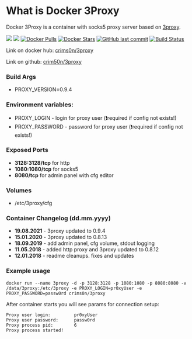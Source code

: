 # What is Docker 3Proxy
Docker 3Proxy is a container with socks5 proxy server based on [3proxy](http://www.3proxy.ru/).

[![](https://images.microbadger.com/badges/version/crims0n/3proxy.svg)](https://microbadger.com/images/crims0n/3proxy) [![](https://images.microbadger.com/badges/image/crims0n/3proxy.svg)](https://microbadger.com/images/crims0n/3proxy) [![Docker Pulls](https://img.shields.io/docker/pulls/crims0n/3proxy.svg)](https://hub.docker.com/r/crims0n/3proxy/) [![Docker Stars](https://img.shields.io/docker/stars/crims0n/3proxy.svg)](https://hub.docker.com/r/crims0n/3proxy/) [![GitHub last commit](https://img.shields.io/github/last-commit/crim50n/3proxy.svg)](https://github.com/crim50n/3proxy) [![Build Status](https://travis-ci.org/crim50n/3proxy.svg?branch=master)](https://travis-ci.org/crim50n/3proxy)
  
Link on docker hub: [crims0n/3proxy](https://hub.docker.com/r/crims0n/3proxy/)

Link on github: [crim50n/3proxy](https://github.com/crim50n/3proxy)

### Build Args

 - PROXY_VERSION=0.9.4
 
 
### Environment variables:
 
 - PROXY_LOGIN - login for proxy user (:exclamation:required if config not exists!)
 - PROXY_PASSWORD - password for proxy user (:exclamation:required if config not exists!)

### Exposed Ports

 - **3128:3128/tcp** for http
 - **1080:1080/tcp** for socks5
 - **8080/tcp** for admin panel with cfg editor

### Volumes
 - /etc/3proxy/cfg

### Container Changelog (dd.mm.yyyy)

- **19.08.2021** - 3proxy updated to 0.9.4
- **15.01.2020** - 3proxy updated to 0.8.13
- **18.09.2019** - add admin panel, cfg volume, stdout logging
- **11.05.2018** - added http proxy and 3proxy updated to 0.8.12
- **12.01.2018** - readme cleanups. fixes and updates

### Example usage

```
docker run --name 3proxy -d -p 3128:3128 -p 1080:1080 -p 8080:8080 -v /data/3proxy:/etc/3proxy -e PROXY_LOGIN=pr0xyUser -e PROXY_PASSWORD=passw0rd crims0n/3proxy
```

After container starts you will see params for connection setup:

```
Proxy user login:         pr0xyUser
Proxy user password:      passw0rd
Proxy process pid:        6
Proxy process started!
```
